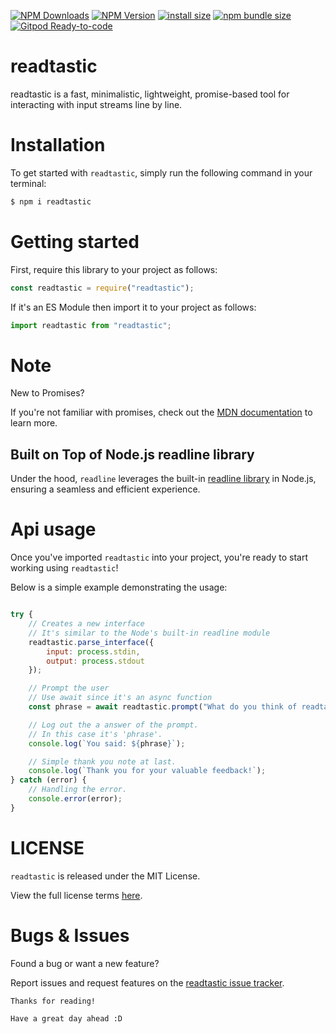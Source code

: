 [![NPM Downloads](https://img.shields.io/npm/dm/readtastic.svg?style=round-square)](https://npm-stat.com/charts.html?package=readtastic)
[![NPM Version](http://img.shields.io/npm/v/readtastic.svg?style=flat)](https://npmjs.com/package/readtastic)
[![install size](https://packagephobia.com/badge?p=readtastic)](https://packagephobia.com/result?p=readtastic)
[![npm bundle size](https://img.shields.io/bundlephobia/minzip/readtastic?style=round-square)](https://bundlephobia.com/package/readtastic@latest)
[![Gitpod Ready-to-code](https://img.shields.io/badge/Gitpod-Ready--to--Code-blue?logo=gitpod&style=round-square)](https://gitpod.io/#https://github.com/blazeinferno64/readtastic.js)

# readtastic

readtastic is a fast, minimalistic, lightweight, promise-based tool for interacting with input streams line by line.

# Installation

To get started with `readtastic`, simply run the following command in your terminal:

```bash
$ npm i readtastic
```

# Getting started

First, require this library to your project as follows:

```js
const readtastic = require("readtastic");
```

If it's an ES Module then import it to your project as follows:

```js
import readtastic from "readtastic";
```

# Note

New to Promises?

If you're not familiar with promises, check out the [MDN documentation](https://developer.mozilla.org/en-US/docs/Web/JavaScript/Reference/Global_Objects/Promise) to learn more.

## Built on Top of Node.js readline library

Under the hood, `readline` leverages the built-in [readline library](https://nodejs.org/api/readline.html) in Node.js, ensuring a seamless and efficient experience.

# Api usage

Once you've imported `readtastic` into your project, you're ready to start working using `readtastic`!

Below is a simple example demonstrating the usage:

```javascript

try {
    // Creates a new interface
    // It's similar to the Node's built-in readline module
    readtastic.parse_interface({
        input: process.stdin,
        output: process.stdout
    });

    // Prompt the user
    // Use await since it's an async function
    const phrase = await readtastic.prompt("What do you think of readtastic?\n");

    // Log out the a answer of the prompt.
    // In this case it's 'phrase'.
    console.log(`You said: ${phrase}`);

    // Simple thank you note at last.
    console.log(`Thank you for your valuable feedback!`);
} catch (error) {
    // Handling the error.
    console.error(error);
}
```

# LICENSE

`readtastic` is released under the MIT License.

View the full license terms <a href="https://github.com/BlazeInferno64/readtastic.js/blob/main/LICENSE">here</a>.

# Bugs & Issues

Found a bug or want a new feature?

Report issues and request features on the [readtastic issue tracker](https://github.com/blazeinferno64/readtastic.js/issues).

`Thanks for reading!`

`Have a great day ahead :D`